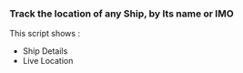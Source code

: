 ### Track the location of any Ship, by Its name or IMO

This script shows :
<ul>
  <li>Ship Details</li>
  <li>Live Location</li>
</ul>
